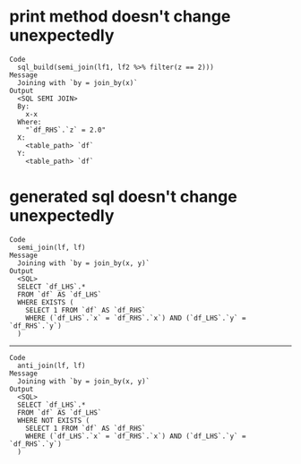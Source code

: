 # print method doesn't change unexpectedly

    Code
      sql_build(semi_join(lf1, lf2 %>% filter(z == 2)))
    Message
      Joining with `by = join_by(x)`
    Output
      <SQL SEMI JOIN>
      By:
        x-x
      Where:
        "`df_RHS`.`z` = 2.0"
      X:
        <table_path> `df`
      Y:
        <table_path> `df`

# generated sql doesn't change unexpectedly

    Code
      semi_join(lf, lf)
    Message
      Joining with `by = join_by(x, y)`
    Output
      <SQL>
      SELECT `df_LHS`.*
      FROM `df` AS `df_LHS`
      WHERE EXISTS (
        SELECT 1 FROM `df` AS `df_RHS`
        WHERE (`df_LHS`.`x` = `df_RHS`.`x`) AND (`df_LHS`.`y` = `df_RHS`.`y`)
      )

---

    Code
      anti_join(lf, lf)
    Message
      Joining with `by = join_by(x, y)`
    Output
      <SQL>
      SELECT `df_LHS`.*
      FROM `df` AS `df_LHS`
      WHERE NOT EXISTS (
        SELECT 1 FROM `df` AS `df_RHS`
        WHERE (`df_LHS`.`x` = `df_RHS`.`x`) AND (`df_LHS`.`y` = `df_RHS`.`y`)
      )

